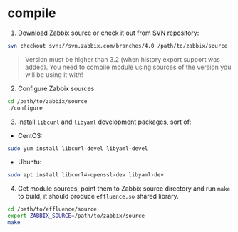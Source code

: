 # compile

1. [Download](http://www.zabbix.com/download)
Zabbix source or check it out from
[SVN repository](https://www.zabbix.org/websvn/wsvn/zabbix.com):
```bash
svn checkout svn://svn.zabbix.com/branches/4.0 /path/to/zabbix/source
```
> Version must be higher than 3.2
(when history export support was added).
You need to compile module using sources of the version you will be using it with!

2. Configure Zabbix sources:
```bash
cd /path/to/zabbix/source
./configure
```

3. Install
[`libcurl`](https://curl.haxx.se/libcurl/)
and
[`libyaml`](https://pyyaml.org/wiki/LibYAML)
development packages,
sort of:
 * CentOS:
```bash
sudo yum install libcurl-devel libyaml-devel
```
 * Ubuntu:
```bash
sudo apt install libcurl4-openssl-dev libyaml-dev
```

4. Get module sources,
point them to Zabbix source directory
and run `make` to build,
it should produce `effluence.so` shared library.
```bash
cd /path/to/effluence/source
export ZABBIX_SOURCE=/path/to/zabbix/source
make
```
